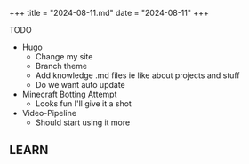 +++
title = "2024-08-11.md"
date = "2024-08-11"
+++

TODO
- Hugo
	- Change my site
	- Branch theme
	- Add knowledge .md files ie like about projects and stuff
	- Do we want auto update
- Minecraft Botting Attempt
	- Looks fun I'll give it a shot
- Video-Pipeline
	- Should start using it more

LEARN
- 
